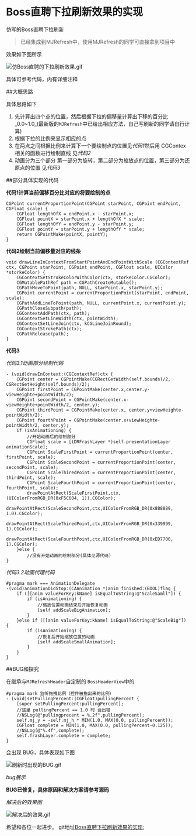 # Boss直聘下拉刷新效果的实现

仿写的Boss直聘下拉刷新

>已经集成到MJRefresh中，使用MJRefresh的同学可直接拿到项目中

效果如下图所示

![仿Boss直聘的下拉刷新效果.gif](https://ooo.0o0.ooo/2016/03/21/56f0b0eb429ff.gif)


具体可参考代码，内有详细注释

##大概思路

具体思路如下

1.  先计算出四个点的位置，然后根据下拉的偏移量计算出下移的百分比_0.0~1.0_(最新版的`MJRefresh`中已给出相应方法，自己写刷新的同学请自行计算)
2.  根据下拉的比例来显示相应的点
3.  在两点之间根据比例来计算下一个要绘制点的位置见*代码1*然后用 CGContex 相关的函数进行绘制直线 见*代码2*
4.  动画分为三个部分 第一部分为旋转，第二部分为缩放点的位置，第三部分为还原点的位置 见*代码3*

##部分具体实现的代码

**代码1计算当前偏移百分比对应的将要绘制的点**

```
CGPoint currentProportionPoint(CGPoint starPoint, CGPoint endPoint, CGFloat scale) {
    CGFloat lengthOfX = endPoint.x - starPoint.x;
    CGFloat pointX = starPoint.x + lengthOfX * scale;
    CGFloat lengthOfY = endPoint.y - starPoint.y;
    CGFloat pointY = starPoint.y + lengthOfY * scale;
    return CGPointMake(pointX, pointY);
}

```

**代码2绘制当前偏移量对应的线条**

```
void drawLineInContextFromStartPointAndEndPointWithScale (CGContextRef ctx, CGPoint starPoint, CGPoint endPoint, CGFloat scale, UIColor *storkeColor) {
    CGContextSetStrokeColorWithColor(ctx, storkeColor.CGColor);
    CGMutablePathRef path = CGPathCreateMutable();
    CGPathMoveToPoint(path, NULL, starPoint.x, starPoint.y);
    CGPoint currentPoint = currentProportionPoint(starPoint, endPoint, scale);
    CGPathAddLineToPoint(path, NULL, currentPoint.x, currentPoint.y);
    CGPathCloseSubpath(path);
    CGContextAddPath(ctx, path);
    CGContextSetLineWidth(ctx, pointWidth);
    CGContextSetLineJoin(ctx, kCGLineJoinRound);
    CGContextStrokePath(ctx);
    CGPathRelease(path);
}
```

**代码3**

*代码3.1动画部分绘制代码*

```
- (void)drawInContext:(CGContextRef)ctx {
    CGPoint center = CGPointMake(CGRectGetWidth(self.bounds)/2, CGRectGetHeight(self.bounds)/2);
    CGPoint firstPoint = CGPointMake(center.x,center.y-viewHeighte+pointWidth/2);
    CGPoint secondPoint = CGPointMake(center.x-viewHeighte+pointWidth/2, center.y);
    CGPoint thirdPoint = CGPointMake(center.x, center.y+viewHeighte-pointWidth/2);
    CGPoint fourthPoint = CGPointMake(center.x+viewHeighte-pointWidth/2, center.y);
    if (isAnimationing) {
    	//开始动画后的绘制部分
        CGFloat scale = [(DRFrashLayer *)self.presentationLayer animationScale];
        CGPoint ScaleFirstPoint = currentProportionPoint(center, firstPoint, scale);
        CGPoint ScaleSecondPoint = currentProportionPoint(center, secondPoint, scale);
        CGPoint ScaleThiredPoint = currentProportionPoint(center, thirdPoint, scale);
        CGPoint ScaleFourthPoint = currentProportionPoint(center, fourthPoint, scale);
        drawPointAtRect(ScaleFirstPoint,ctx,(UIColorFromRGB_DR(0xF5C604, 1)).CGColor);
        drawPointAtRect(ScaleSecondPoint,ctx,UIColorFromRGB_DR(0x888889, 1.0).CGColor);
        drawPointAtRect(ScaleThiredPoint,ctx,UIColorFromRGB_DR(0x339999, 1).CGColor);
        drawPointAtRect(ScaleFourthPoint,ctx,UIColorFromRGB_DR(0xED7700, 1).CGColor);
    }else {
        //没有开始动画的绘制部分(具体见源代码)
}
```
*代码3.2动画代理代码*

```
#pragma mark === AnimationDelegate
-(void)animationDidStop:(CAAnimation *)anim finished:(BOOL)flag {
    if ([[anim valueForKey:kName] isEqualToString:@"ScaleSamll"]) {
        if (isAnimationing) {
        	//缩放位置动画结束后开始恢复动画
            [self addScaleBigAnimation];
        }
    }else if ([[anim valueForKey:kName] isEqualToString:@"ScaleBig"]) {
        if (isAnimationing) {
        	//恢复后开始缩放位置的动画
            [self addScaleSmallAnimation];
        }
    }
}
```

##BUG和探究

在继承与`MJRefreshHeader`自定制的 `BossHeaderView`中的

```
#pragma mark 监听拖拽比例（控件被拖出来的比例）
- (void)setPullingPercent:(CGFloat)pullingPercent {
    [super setPullingPercent:pullingPercent];
    //这里 pullingPercent == 1.0 时 会出错 
    //NSLog(@"pullingprecent = %.2f",pullingPercent);
    self.mj_y = -self.mj_h * MIN(1.0, MAX(0.0, pullingPercent));
    CGFloat complete = MIN(1.0, MAX(0.0, pullingPercent-0.125));
    //NSLog(@"%.4f",complete);
    self.frashLayer.complete = complete;
}
```

会出现 BUG，具体表现如下图

![刷新时出现的BUG.gif](https://ooo.0o0.ooo/2016/03/22/56f1490fe9207.gif)

*bug展示*


**BUG已修复，具体原因和解决方案请参考源码**

*解决后的效果图*

![解决后的效果.gif](https://ooo.0o0.ooo/2016/03/22/56f151c1e2552.gif)


希望和各位一起进步。 git地址[Boss直聘下拉刷新效果的实现](https://github.com/gitKun/-Boss-);
